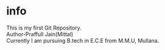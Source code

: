 # info
This is my first Git Repository.
<br>
Author-Praffull Jain(Mittal)
<br>
Currently I am pursuing B.tech in E.C.E from M.M.U, Mullana.